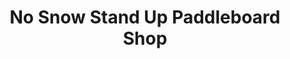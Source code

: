 ---
title: "No Snow Stand Up Paddleboard Shop"
url: /mesa/no-snow-stand-up-paddleboard-shop/
shop: sports
---